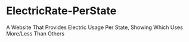 # ElectricRate-PerState
A Website That Provides Electric Usage Per State, Showing Which Uses More/Less Than Others 
